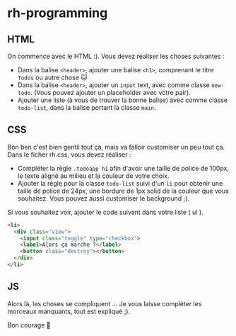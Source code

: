 # rh-programming

## HTML

On commence avec le HTML :).
Vous devez réaliser les choses suivantes :

* Dans la balise `<header>`, ajouter une balise `<h1>`, comprenant le titre `Todos` ou autre chose :cat:
* Dans la balise `<header>`, ajouter un `input` text, avec comme classe `new-todo`. (Vous pouvez ajouter un placeholder avec votre pair).
* Ajouter une liste (à vous de trouver la bonne balise) avec comme classe `todo-list`, dans la balise portant la classe `main`.

## CSS

Bon ben c'est bien gentil tout ça, mais va falloir customiser un peu tout ça.
Dans le ficher rh.css, vous devez réaliser :

* Compléter la règle `.todoapp h1` afin d'avoir une taille de police de 100px, le texte aligné au milieu et la couleur de votre choix.
* Ajouter la règle pour la classe `todo-list` suivi d'un `li` pour obtenir une taille de police de 24px, une bordure de 1px solid de la couleur que vous souhaitez. Vous pouvez aussi customiser le background ;).

Si vous souhaitez voir, ajouter le code suivant dans votre liste ( ul ).

```html
<li>
  <div class="view">
    <input class="toggle" type="checkbox">
    <label>Alors ça marche ?</label>
    <button class="destroy"></button>
  </div>
</li>
```

## JS

Alors là, les choses se compliquent ...
Je vous laisse compléter les morceaux manquants, tout est expliqué ;).

Bon courage :gift:
